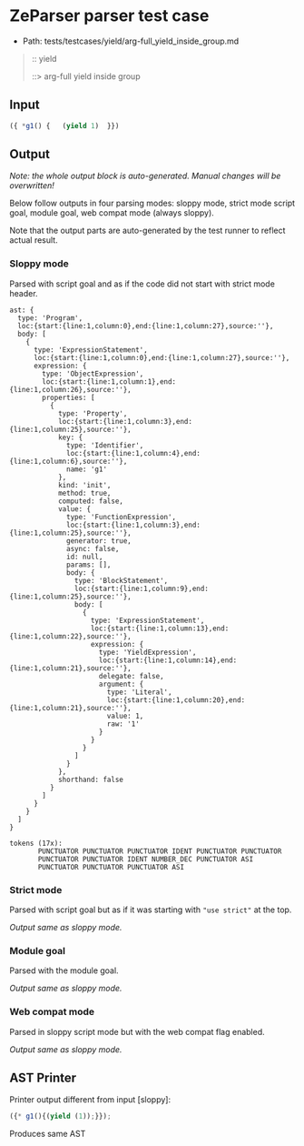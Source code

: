 # ZeParser parser test case

- Path: tests/testcases/yield/arg-full_yield_inside_group.md

> :: yield
>
> ::> arg-full yield inside group

## Input

`````js
({ *g1() {   (yield 1)  }})
`````

## Output

_Note: the whole output block is auto-generated. Manual changes will be overwritten!_

Below follow outputs in four parsing modes: sloppy mode, strict mode script goal, module goal, web compat mode (always sloppy).

Note that the output parts are auto-generated by the test runner to reflect actual result.

### Sloppy mode

Parsed with script goal and as if the code did not start with strict mode header.

`````
ast: {
  type: 'Program',
  loc:{start:{line:1,column:0},end:{line:1,column:27},source:''},
  body: [
    {
      type: 'ExpressionStatement',
      loc:{start:{line:1,column:0},end:{line:1,column:27},source:''},
      expression: {
        type: 'ObjectExpression',
        loc:{start:{line:1,column:1},end:{line:1,column:26},source:''},
        properties: [
          {
            type: 'Property',
            loc:{start:{line:1,column:3},end:{line:1,column:25},source:''},
            key: {
              type: 'Identifier',
              loc:{start:{line:1,column:4},end:{line:1,column:6},source:''},
              name: 'g1'
            },
            kind: 'init',
            method: true,
            computed: false,
            value: {
              type: 'FunctionExpression',
              loc:{start:{line:1,column:3},end:{line:1,column:25},source:''},
              generator: true,
              async: false,
              id: null,
              params: [],
              body: {
                type: 'BlockStatement',
                loc:{start:{line:1,column:9},end:{line:1,column:25},source:''},
                body: [
                  {
                    type: 'ExpressionStatement',
                    loc:{start:{line:1,column:13},end:{line:1,column:22},source:''},
                    expression: {
                      type: 'YieldExpression',
                      loc:{start:{line:1,column:14},end:{line:1,column:21},source:''},
                      delegate: false,
                      argument: {
                        type: 'Literal',
                        loc:{start:{line:1,column:20},end:{line:1,column:21},source:''},
                        value: 1,
                        raw: '1'
                      }
                    }
                  }
                ]
              }
            },
            shorthand: false
          }
        ]
      }
    }
  ]
}

tokens (17x):
       PUNCTUATOR PUNCTUATOR PUNCTUATOR IDENT PUNCTUATOR PUNCTUATOR
       PUNCTUATOR PUNCTUATOR IDENT NUMBER_DEC PUNCTUATOR ASI
       PUNCTUATOR PUNCTUATOR PUNCTUATOR ASI
`````

### Strict mode

Parsed with script goal but as if it was starting with `"use strict"` at the top.

_Output same as sloppy mode._

### Module goal

Parsed with the module goal.

_Output same as sloppy mode._

### Web compat mode

Parsed in sloppy script mode but with the web compat flag enabled.

_Output same as sloppy mode._

## AST Printer

Printer output different from input [sloppy]:

````js
({* g1(){(yield (1));}});
````

Produces same AST
